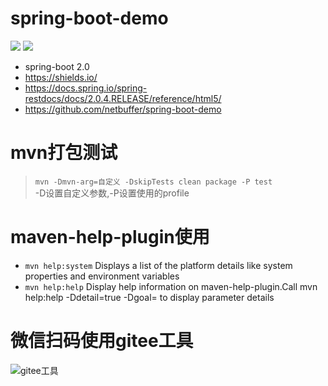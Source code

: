 # spring-boot-demo
![](https://img.shields.io/badge/springboot-2.1.13.RELEASE-blue.svg?color=blue&message=) ![](https://img.shields.io/badge/springrestdocs-2.0.4.RELEASE-blue.svg?color=blue&message=)
* spring-boot 2.0
* https://shields.io/
* https://docs.spring.io/spring-restdocs/docs/2.0.4.RELEASE/reference/html5/
* https://github.com/netbuffer/spring-boot-demo

# mvn打包测试 
> `mvn -Dmvn-arg=自定义 -DskipTests clean package -P test`  
-D设置自定义参数,-P设置使用的profile

# maven-help-plugin使用
* `mvn help:system` Displays a list of the platform details like system properties and environment variables
* `mvn help:help` Display help information on maven-help-plugin.Call mvn help:help -Ddetail=true -Dgoal=<goal-name> to display parameter details

# 微信扫码使用gitee工具
![gitee工具](https://s1.ax1x.com/2018/08/10/P60MMF.jpg)